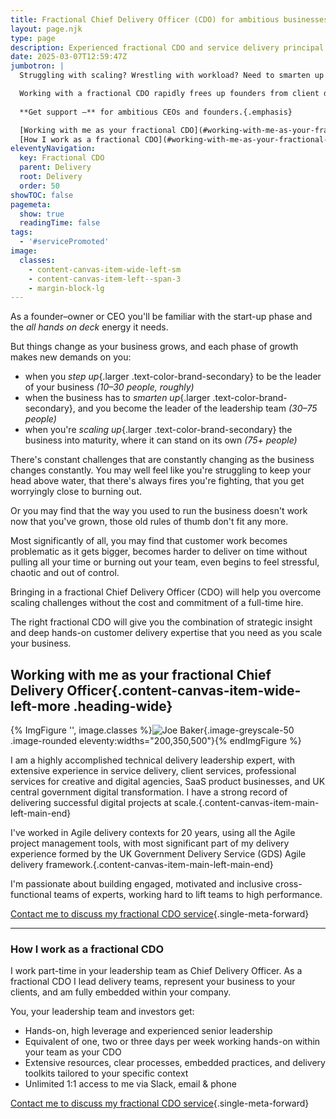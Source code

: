 ```yaml
---
title: Fractional Chief Delivery Officer (CDO) for ambitious businesses
layout: page.njk
type: page
description: Experienced fractional CDO and service delivery principal working with UK & USA-based CEOs and founders of ambitious businesses.
date: 2025-03-07T12:59:47Z
jumbotron: |
  Struggling with scaling? Wrestling with workload? Need to smarten up your strategy, management and client delivery leadership?{.bold}

  Working with a fractional CDO rapidly frees up founders from client delivery to focus on healthy growth, to build toward your vision, and fulfil your passion for the business you're building.{.smaller}
  
  **Get support —** for ambitious CEOs and founders.{.emphasis}

  [Working with me as your fractional CDO](#working-with-me-as-your-fractional-chief-delivery-officer){.single-meta-forward .single-meta-forward-button .small}
  [How I work as a fractional CDO](#working-with-me-as-your-fractional-chief-delivery-officer){.single-meta-forward .single-meta-forward-button .small}
eleventyNavigation:
  key: Fractional CDO
  parent: Delivery
  root: Delivery
  order: 50
showTOC: false
pagemeta:
  show: true
  readingTime: false
tags:
  - '#servicePromoted'
image:
  classes:
    - content-canvas-item-wide-left-sm
    - content-canvas-item-left--span-3
    - margin-block-lg
---
```


As a founder–owner or CEO you'll be familiar with the start-up phase and the *all hands on deck* energy it needs.

But things change as your business grows, and each phase of growth makes new demands on you:

- when you *step up*{.larger .text-color-brand-secondary} to be the leader of your business
*(10–30 people, roughly)*
- when the business has to *smarten up*{.larger .text-color-brand-secondary}, and you become the leader of the leadership team
*(30–75 people)*
- when you're *scaling up*{.larger .text-color-brand-secondary} the business into maturity, where it can stand on its own
*(75+ people)*

There's constant challenges that are constantly changing as the business changes constantly. You may well feel like you're struggling to keep your head above water, that there's always fires you're fighting, that you get worryingly close to burning out.

Or you may find that the way you used to run the business doesn't work now that you've grown, those old rules of thumb don't fit any more.

Most significantly of all, you may find that customer work becomes problematic as it gets bigger, becomes harder to deliver on time without pulling all your time or burning out your team, even begins to feel stressful, chaotic and out of control.

Bringing in a fractional Chief Delivery Officer (CDO) will help you overcome scaling challenges without the cost and commitment of a full-time hire.

The right fractional CDO will give you the combination of strategic insight and deep hands-on customer delivery expertise that you need as you scale your business.

## Working with me as your fractional Chief Delivery Officer{.content-canvas-item-wide-left-more .heading-wide}

{% ImgFigure '', image.classes %}![Joe Baker](/public/images/me-july-2024-portrait.jpeg){.image-greyscale-50 .image-rounded eleventy:widths="200,350,500"}{% endImgFigure %}

I am a highly accomplished technical delivery leadership expert, with extensive experience in service delivery, client services, professional services for creative and digital agencies, SaaS product businesses, and UK central government digital transformation. I have a strong record of delivering successful digital projects at scale.{.content-canvas-item-main-left-main-end}

I've worked in Agile delivery contexts for 20 years, using all the Agile project management tools, with most significant part of my delivery experience formed by the UK Government Delivery Service (GDS) Agile delivery framework.{.content-canvas-item-main-left-main-end}

I'm passionate about building engaged, motivated and inclusive cross-functional teams of experts, working hard to lift teams to high performance.

[Contact me to discuss my fractional CDO service](/contact/){.single-meta-forward}

---

### How I work as a fractional CDO

I work part-time in your leadership team as Chief Delivery Officer. As a fractional CDO I lead delivery teams, represent your business to your clients, and am fully embedded within your company.

You, your leadership team and investors get:

- Hands-on, high leverage and experienced senior leadership
- Equivalent of one, two or three days per week working hands-on within your team as your CDO
- Extensive resources, clear processes, embedded practices, and delivery toolkits tailored to your specific context
- Unlimited 1:1 access to me via Slack, email & phone

[Contact me to discuss my fractional CDO service](/contact/){.single-meta-forward}